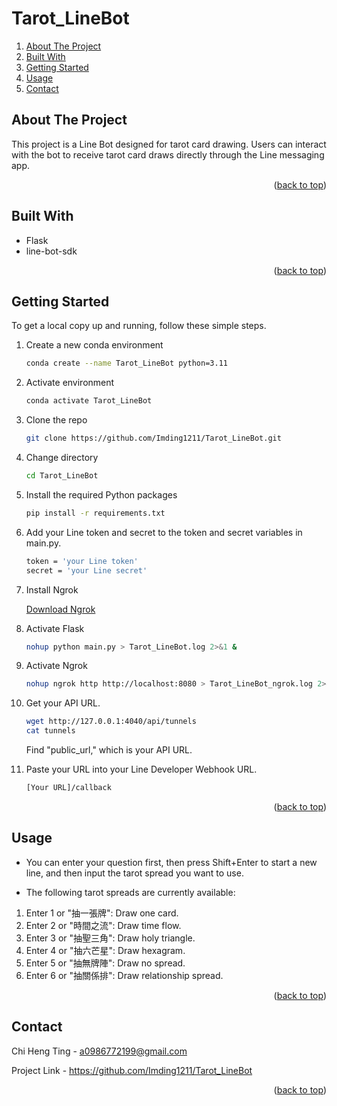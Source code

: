 <a id="readme-top"></a>
# Tarot_LineBot


<ol>
  <li><a href="#about-the-project">About The Project</a></li>
  <li><a href="#built-with">Built With</a></li>
  <li><a href="#getting-started">Getting Started</a></li>
  <li><a href="#usage">Usage</a></li>
  <li><a href="#contact">Contact</a></li>
</ol>

## About The Project

This project is a Line Bot designed for tarot card drawing. Users can interact with the bot to receive tarot card draws directly through the Line messaging app.

<p align="right">(<a href="#readme-top">back to top</a>)</p>

## Built With

* Flask
* line-bot-sdk
  
<p align="right">(<a href="#readme-top">back to top</a>)</p>

## Getting Started

To get a local copy up and running, follow these simple steps.

1. Create a new conda environment
   ```sh
   conda create --name Tarot_LineBot python=3.11
   ```
   
2. Activate environment
   ```sh
   conda activate Tarot_LineBot
   ```

3. Clone the repo
   ```sh
   git clone https://github.com/Imding1211/Tarot_LineBot.git
   ```
   
4. Change directory
   ```sh
   cd Tarot_LineBot
   ```
   
5. Install the required Python packages
   ```sh
   pip install -r requirements.txt
   ```

6. Add your Line token and secret to the token and secret variables in main.py.
   ```sh
   token = 'your Line token'
   secret = 'your Line secret'
   ```
   
7. Install Ngrok

   [Download Ngrok](https://ngrok.com/download)

8. Activate Flask
   ```sh
   nohup python main.py > Tarot_LineBot.log 2>&1 &
   ```

9. Activate Ngrok
   ```sh
   nohup ngrok http http://localhost:8080 > Tarot_LineBot_ngrok.log 2>&1 &
   ```
   
10. Get your API URL.
    ```sh
    wget http://127.0.0.1:4040/api/tunnels
    cat tunnels
    ```

    Find "public_url," which is your API URL.

11. Paste your URL into your Line Developer Webhook URL.
    ```sh
    [Your URL]/callback
    ```

<p align="right">(<a href="#readme-top">back to top</a>)</p>

## Usage

* You can enter your question first, then press Shift+Enter to start a new line, and then input the tarot spread you want to use.

* The following tarot spreads are currently available:

1. Enter 1 or "抽一張牌": Draw one card.
2. Enter 2 or "時間之流": Draw time flow.
3. Enter 3 or "抽聖三角": Draw holy triangle.
4. Enter 4 or "抽六芒星": Draw hexagram.
5. Enter 5 or "抽無牌陣": Draw no spread.
6. Enter 6 or "抽關係排": Draw relationship spread.

<p align="right">(<a href="#readme-top">back to top</a>)</p>

## Contact

Chi Heng Ting - a0986772199@gmail.com

Project Link - https://github.com/Imding1211/Tarot_LineBot

<p align="right">(<a href="#readme-top">back to top</a>)</p>
